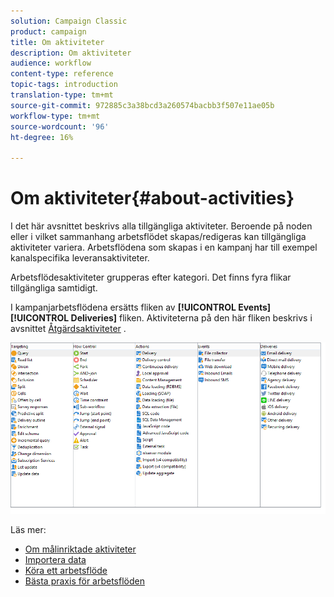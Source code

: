 ```yaml
---
solution: Campaign Classic
product: campaign
title: Om aktiviteter
description: Om aktiviteter
audience: workflow
content-type: reference
topic-tags: introduction
translation-type: tm+mt
source-git-commit: 972885c3a38bcd3a260574bacbb3f507e11ae05b
workflow-type: tm+mt
source-wordcount: '96'
ht-degree: 16%

---
```



# Om aktiviteter{#about-activities}

I det här avsnittet beskrivs alla tillgängliga aktiviteter. Beroende på noden eller i vilket sammanhang arbetsflödet skapas/redigeras kan tillgängliga aktiviteter variera. Arbetsflödena som skapas i en kampanj har till exempel kanalspecifika leveransaktiviteter.

Arbetsflödesaktiviteter grupperas efter kategori. Det finns fyra flikar tillgängliga samtidigt.

I kampanjarbetsflödena ersätts fliken av **[!UICONTROL Events]** **[!UICONTROL Deliveries]** fliken. Aktiviteterna på den här fliken beskrivs i avsnittet [Åtgärdsaktiviteter](../../workflow/using/about-action-activities.md) .

![](assets/wf-activity-tabs.png)

Läs mer:

* [Om målinriktade aktiviteter](../../workflow/using/about-targeting-activities.md)
* [Importera data](../../workflow/using/importing-data.md)
* [Köra ett arbetsflöde](../../workflow/using/starting-a-workflow.md)
* [Bästa praxis för arbetsflöden](../../workflow/using/workflow-best-practices.md)
